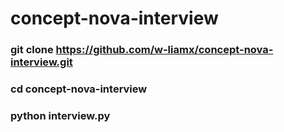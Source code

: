 # concept-nova-interview

### git clone https://github.com/w-liamx/concept-nova-interview.git
### cd concept-nova-interview
### python interview.py
